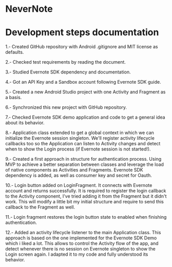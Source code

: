 # NeverNote

# Development steps documentation

1.- Created GitHub repository with Android .gitignore and MIT license as defaults.

2.- Checked test requirements by reading the document.

3.- Studied Evernote SDK dependency and documentation.

4.- Got an API Key and a Sandbox account following Evernote SDK guide.

5.- Created a new Android Studio project with one Activity and Fragment as a basis.

6.- Synchronized this new project with GitHub repository.

7.- Checked Evernote SDK demo application and code to get a general idea about its behavior.

8.- Application class extended to get a global context in which we can initialize the Evernote session singleton. We'll register activity lifecycle callbacks too so the Application can listen to Activity changes and detect when to show the Login process (if Evernote session is not started!).

9.- Created a first approach in structure for authentication process. Using MVP to achieve a better separation between classes and leverage the load of native components as Activities and Fragments. Evernote SDK dependency is added, as well as consumer key and secret for Oauth.

10.- Login button added on LoginFragment. It connects with Evernote account and returns successfully. It is required to register the login callback to the Activity component, I've tried adding it from the Fragment but it didn't work. This will modify a little bit my initial structure and require to send this callback to the Fragment as well. 

11.- Login fragment restores the login button state to enabled when finishing authentication.

12.- Added an activity lifecycle listener to the main Application class. This approach is based on the one implemented for the
Evernote SDK Demo which i liked a lot. This allows to control the Activity flow of the app, and detect whenever there is no session on Evernote singleton to show the Login screen again. I adapted it to my code and fully understood its behavior.
